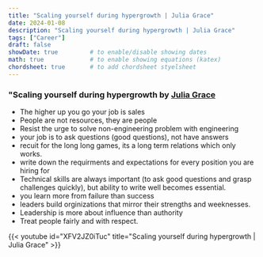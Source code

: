 ```yaml
---
title: "Scaling yourself during hypergrowth | Julia Grace"
date: 2024-01-08
description: "Scaling yourself during hypergrowth | Julia Grace"
tags: ["Career"]
draft: false
showDate: true         # to enable/disable showing dates
math: true             # to enable showing equations (katex)
chordsheet: true       # to add chordsheet styelsheet
---
```

### "Scaling yourself during hypergrowth by [Julia Grace](https://twitter.com/jewelia)
* The higher up you go your job is sales
* People are not resources, they are people
* Resist the urge to solve non-engineering problem with engineering
* your job is to ask questions (good questions), not have answers
* recuit for the long long games, its a long term relations which only works.
* write down the requirments and expectations for every position you are hiring for
* Technical skills are always important (to ask good questions and grasp challenges quickly), but ability to write well becomes essential.
* you learn more from failure than success
* leaders build orginizations that mirror their strengths and weeknesses. 
* Leadership is more about influence than authority
* Treat people fairly and with respect. 

{{< youtube id="XFV2JZ0iTuc" title="Scaling yourself during hypergrowth | Julia Grace" >}}
